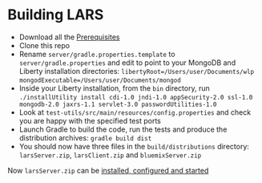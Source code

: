 # Building LARS

* Download all the [Prerequisites](PREREQS.md)
* Clone this repo
* Rename `server/gradle.properties.template` to `server/gradle.properties` and edit to point to your MongoDB and Liberty installation directories:
```libertyRoot=/Users/user/Documents/wlp```
```mongodExecutable=/Users/user/Documents/mongod```
* Inside your Liberty installation, from the `bin` directory, run `./installUtility install cdi-1.0 jndi-1.0 appSecurity-2.0 ssl-1.0 mongodb-2.0 jaxrs-1.1 servlet-3.0 passwordUtilities-1.0`
* Look at `test-utils/src/main/resources/config.properties` and check you are happy with the specified test ports
* Launch Gradle to build the code, run the tests and produce the distribution archives: `gradle build dist`
* You should now have three files in the `build/distributions` directory: `larsServer.zip`, `larsClient.zip` and `bluemixServer.zip`

Now `larsServer.zip` can be [installed, configured and started](INSTALL.md#install-lars-into-liberty)
